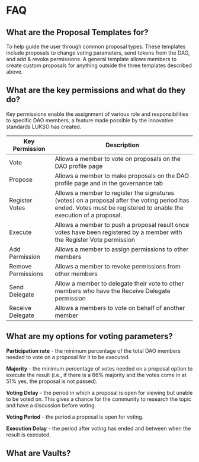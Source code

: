 # FAQ

## What are the Proposal Templates for? 
To help guide the user through common proposal types. These templates include proposals to change voting parameters, send tokens from the DAO, and add & revoke permissions. A general template allows members to create custom proposals for anything outside the three templates described above.

## What are the key permissions and what do they do?
Key permissions enable the assignment of various role and responsibilities to specific DAO members, a feature made possible by the innovative standards LUKSO has created.

Key Permission  |Description  |
|---------|---------|
|Vote | Allows a member to vote on proposals on the DAO profile page     |
|Propose | Allows a member to make proposals on the DAO profile page and in the governance tab       |
|Register Votes | Allows a member to register the signatures (votes) on a proposal after the voting period has ended. Votes must be registered to enable the execution of a proposal.    |
|Execute | Allows a member to push a proposal result once votes have been registered by a member with the Register Vote permission|
|Add Permission | Allows a member to assign permissions to other members         |
|Remove Permissions | Allows a member to revoke permissions from other members         |
|Send Delegate | Allow a member to delegate their vote to other members who have the Receive Delegate permission         |
|Receive Delegate   |Allows a members to vote on behalf of another member         |

## What are my options for voting parameters?

**Participation rate** - the minimum percentage of the total DAO members needed to vote on a proposal for it to be executed.

**Majority** - the minimum percentage of votes needed on a proposal option to execute the result (i.e., if there is a 66% majority and the votes come in at 51% yes, the proposal is not passed).

**Voting Delay** - the period in which a proposal is open for viewing but unable to be voted on. This gives a chance for the community to research the topic and have a discussion before voting.

**Voting Period** - the period a proposal is open for voting.

**Execution Delay** - the period after voting has ended and between when the result is executed.

## What are Vaults?
